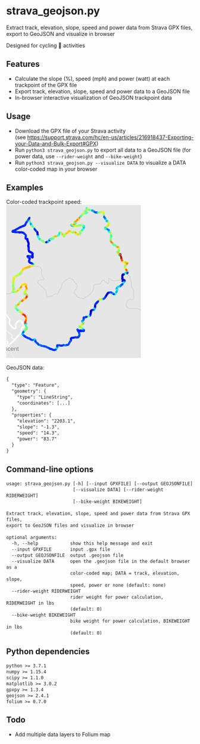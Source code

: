# strava_geojson.py

Extract track, elevation, slope, speed and power data from Strava GPX files, export to GeoJSON and visualize in browser

Designed for cycling :bicyclist: activities

## Features

* Calculate the slope (%), speed (mph) and power (watt) at each trackpoint of the GPX file
* Export track, elevation, slope, speed and power data to a GeoJSON file
* In-browser interactive visualization of GeoJSON trackpoint data

## Usage

* Download the GPX file of your Strava activity  
(see https://support.strava.com/hc/en-us/articles/216918437-Exporting-your-Data-and-Bulk-Export#GPX)
* Run `python3 strava_geojson.py` to export all data to a GeoJSON file (for power data, use `--rider-weight` and `--bike-weight`)
* Run `python3 strava_geojson.py --visualize DATA` to visualize a DATA color-coded map in your browser

## Examples

Color-coded trackpoint speed:  
[![example.png](Example/example.png)](https://github.com/remisalmon/Strava-to-GeoJSON/blob/master/Example/example.geojson)

GeoJSON data:  
```
{
  "type": "Feature",
  "geometry": {
    "type": "LineString",
    "coordinates": [...]
  },
  "properties": {
    "elevation": "2203.1",
    "slope": "-1.3",
    "speed": "14.3",
    "power": "83.7"
  }
}
```

## Command-line options

```
usage: strava_geojson.py [-h] [--input GPXFILE] [--output GEOJSONFILE]
                         [--visualize DATA] [--rider-weight RIDERWEIGHT]
                         [--bike-weight BIKEWEIGHT]

Extract track, elevation, slope, speed and power data from Strava GPX files,
export to GeoJSON files and visualize in browser

optional arguments:
  -h, --help            show this help message and exit
  --input GPXFILE       input .gpx file
  --output GEOJSONFILE  output .geojson file
  --visualize DATA      open the .geojson file in the default browser as a
                        color-coded map; DATA = track, elevation, slope,
                        speed, power or none (default: none)
  --rider-weight RIDERWEIGHT
                        rider weight for power calculation, RIDERWEIGHT in lbs
                        (default: 0)
  --bike-weight BIKEWEIGHT
                        bike weight for power calculation, BIKEWEIGHT in lbs
                        (default: 0)

```

## Python dependencies

```
python >= 3.7.1
numpy >= 1.15.4
scipy >= 1.1.0
matplotlib >= 3.0.2
gpxpy >= 1.3.4
geojson >= 2.4.1
folium >= 0.7.0
```

## Todo

* Add multiple data layers to Folium map
